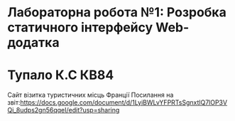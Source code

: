 # Лабораторна робота №1: Розробка статичного інтерфейсу Web-додатка
# Тупало К.С КВ84 
Сайт візитка туристичних місць Франції
Посилання на звіт:https://docs.google.com/document/d/1LyiBWLvYFPRTsSgnxtlQ7lOP3VQi_8udps2gn56qqeI/edit?usp=sharing
